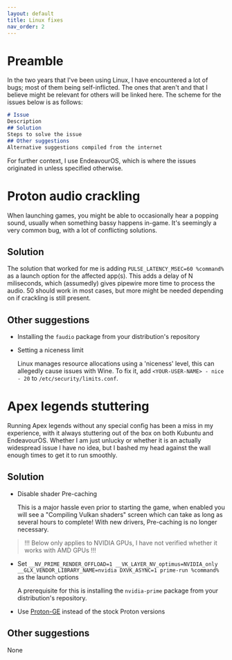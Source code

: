 ```yaml
---
layout: default
title: Linux fixes
nav_order: 2
---
```


# Preamble
In the two years that I've been using Linux, I have encountered a lot of bugs; most of them being self-inflicted. The ones that aren't and that I believe might be relevant for others will be linked here. The scheme for the issues below is as follows:

```md
# Issue
Description
## Solution
Steps to solve the issue
## Other suggestions
Alternative suggestions compiled from the internet
```

For further context, I use EndeavourOS, which is where the issues originated in unless specified otherwise.

# Proton audio crackling

When launching games, you might be able to occasionally hear a popping sound, usually when something bassy happens in-game. It's seemingly a very common bug, with a lot of conflicting solutions.

## Solution
The solution that worked for me is adding `PULSE_LATENCY_MSEC=60 %command%` as a launch option for the affected app(s). This adds a delay of N miliseconds, which (assumedly) gives pipewire more time to process the audio. 50 should work in most cases, but more might be needed depending on if crackling is still present.

## Other suggestions
- Installing the `faudio` package from your distribution's repository
- Setting a niceness limit

    Linux manages resource allocations using a 'niceness' level, this can allegedly cause issues with Wine. To fix it, add `<YOUR-USER-NAME> - nice - 20` to `/etc/security/limits.conf`.


# Apex legends stuttering

Running Apex legends without any special config has been a miss in my experience, with it always stuttering out of the box on both Kubuntu and EndeavourOS. Whether I am just unlucky or whether it is an actually widespread issue I have no idea, but I bashed my head against the wall enough times to get it to run smoothly.

## Solution

- Disable shader Pre-caching 

    This is a major hassle even prior to starting the game, when enabled you will see a "Compiling Vulkan shaders" screen which can take as long as several hours to complete! With new drivers, Pre-caching is no longer necessary.

> !!! Below only applies to NVIDIA GPUs, I have not verified whether it works with AMD GPUs !!!

- Set `__NV_PRIME_RENDER_OFFLOAD=1 __VK_LAYER_NV_optimus=NVIDIA_only __GLX_VENDOR_LIBRARY_NAME=nvidia DXVK_ASYNC=1 prime-run %command%` as the launch options

    A prerequisite for this is installing the `nvidia-prime` package from your distribution's repository.

- Use [Proton-GE](https://github.com/GloriousEggroll/proton-ge-custom) instead of the stock Proton versions

## Other suggestions

None



